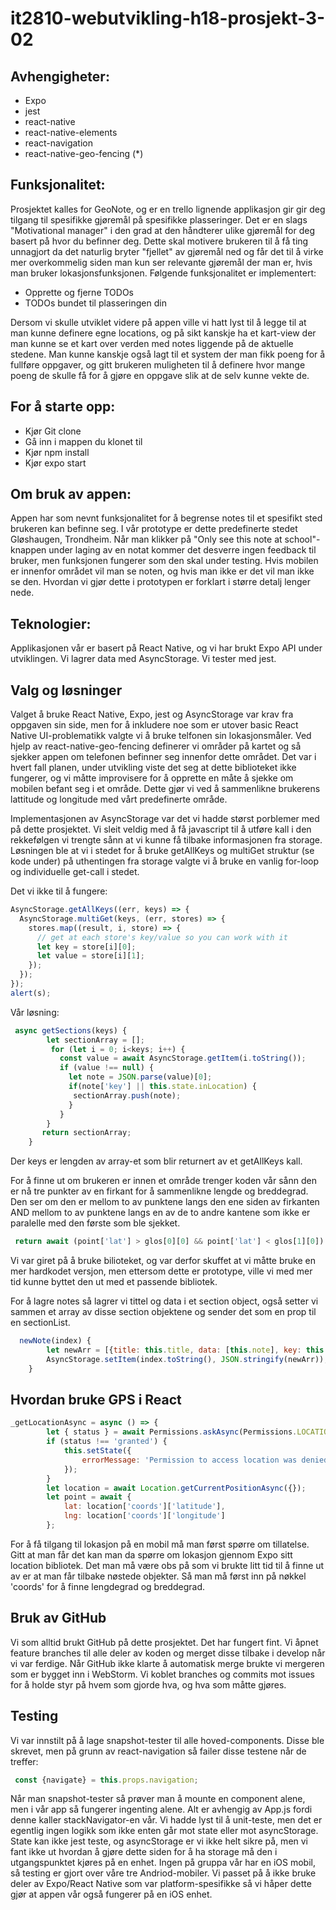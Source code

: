 # it2810-webutvikling-h18-prosjekt-3-02

## Avhengigheter:
* Expo
* jest
* react-native
* react-native-elements
* react-navigation
* react-native-geo-fencing (*)

## Funksjonalitet:  
Prosjektet kalles for GeoNote, og er en trello lignende applikasjon gir gir deg tilgang til spesifikke gjøremål på spesifikke plasseringer. Det er en slags "Motivational manager" i den grad at den håndterer ulike gjøremål for deg basert på hvor du befinner deg. Dette skal motivere brukeren til å få ting unnagjort da det naturlig bryter "fjellet" av gjøremål ned og får det til å virke mer overkommelig siden man kun ser relevante gjøremål der man er, hvis man bruker lokasjonsfunksjonen. Følgende funksjonalitet er implementert:  
* Opprette og fjerne TODOs
* TODOs bundet til plasseringen din

Dersom vi skulle utviklet videre på appen ville vi hatt lyst til å legge til at man kunne definere egne locations, og på sikt kanskje ha et kart-view der man kunne se et kart over verden med notes liggende på de aktuelle stedene. Man kunne kanskje også lagt til et system der man fikk poeng for å fullføre oppgaver, og gitt brukeren muligheten til å definere hvor mange poeng de skulle få for å gjøre en oppgave slik at de selv kunne vekte de.

## For å starte opp: 
- Kjør Git clone
- Gå inn i mappen du klonet til
- Kjør npm install
- Kjør expo start

## Om bruk av appen: 
Appen har som nevnt funksjonalitet for å begrense notes til et spesifikt sted brukeren kan befinne seg. I vår prototype er dette predefinerte stedet Gløshaugen, Trondheim. Når man klikker på "Only see this note at school"-knappen under laging av en notat kommer det desverre ingen feedback til bruker, men funksjonen fungerer som den skal under testing. Hvis mobilen er innenfor området vil man se noten, og hvis man ikke er det vil man ikke se den. Hvordan vi gjør dette i prototypen er forklart i større detalj lenger nede. 

## Teknologier:  
Applikasjonen vår er basert på React Native, og vi har brukt Expo API under utviklingen. Vi lagrer data med AsyncStorage. Vi tester med jest. 

## Valg og løsninger

Valget å bruke React Native, Expo, jest og AsyncStorage var krav fra oppgaven sin side, men for å inkludere noe som er utover basic React Native UI-problematikk valgte vi å bruke telfonen sin lokasjonsmåler. Ved hjelp av react-native-geo-fencing definerer vi områder på kartet og så sjekker appen om telefonen befinner seg innenfor dette området. Det var i hvert fall planen, under utvikling viste det seg at dette biblioteket ikke fungerer, og vi måtte improvisere for å opprette en måte å sjekke om mobilen befant seg i et område. Dette gjør vi ved å sammenlikne brukerens lattitude og longitude med vårt predefinerte område. 

Implementasjonen av AsyncStorage var det vi hadde størst porblemer med på dette prosjektet. Vi sleit veldig med å få javascript til å utføre kall i den rekkefølgen vi trengte sånn at vi kunne få tilbake informasjonen fra storage. Løsningen ble at vi i stedet for å bruke getAllKeys og multiGet struktur (se kode under) på uthentingen fra storage valgte vi å bruke en vanlig for-loop og individuelle get-call i stedet.

Det vi ikke til å fungere: 

```javascript
AsyncStorage.getAllKeys((err, keys) => {
  AsyncStorage.multiGet(keys, (err, stores) => {
    stores.map((result, i, store) => {
      // get at each store's key/value so you can work with it
      let key = store[i][0];
      let value = store[i][1];
    });
  });
});
alert(s);
```

Vår løsning:

```javascript
 async getSections(keys) {
        let sectionArray = [];
         for (let i = 0; i<keys; i++) {
           const value = await AsyncStorage.getItem(i.toString());
           if (value !== null) {
             let note = JSON.parse(value)[0];
             if(note['key'] || this.state.inLocation) {
              sectionArray.push(note);
             }
           }
        }
       return sectionArray;
    }
```

Der keys er lengden av array-et som blir returnert av et getAllKeys kall. 

For å finne ut om brukeren er innen et område trenger koden vår sånn den er nå tre punkter av en firkant for å sammenlikne lengde og breddegrad. Den ser om den er mellom to av punktene langs den ene siden av firkanten AND mellom to av punktene langs en av de to andre kantene som ikke er paralelle med den første som ble sjekket. 

```javascript
 return await (point['lat'] > glos[0][0] && point['lat'] < glos[1][0]) && (point['lng'] > glos[1][1] && point['lng'] < glos[3][1]);
```

Vi var giret på å bruke bilioteket, og var derfor skuffet at vi måtte bruke en mer hardkodet versjon, men ettersom dette er prototype, ville vi med mer tid kunne byttet den ut med et passende bibliotek. 

For å lagre notes så lagrer vi tittel og data i et section object, også setter vi sammen et array av disse section objektene og sender det som en prop til en sectionList. 

```javascript
  newNote(index) {
        let newArr = [{title: this.title, data: [this.note], key: this.unBound}];
        AsyncStorage.setItem(index.toString(), JSON.stringify(newArr));
    }
```

## Hvordan bruke GPS i React

```javascript
_getLocationAsync = async () => {
        let { status } = await Permissions.askAsync(Permissions.LOCATION);
        if (status !== 'granted') {
            this.setState({
                errorMessage: 'Permission to access location was denied',
            });
        }
        let location = await Location.getCurrentPositionAsync({});
        let point = await {
            lat: location['coords']['latitude'],
            lng: location['coords']['longitude']
        };
```

For å få tilgang til lokasjon på en mobil må man først spørre om tillatelse. Gitt at man får det kan man da spørre om lokasjon gjennom Expo sitt location bibliotek. Det man må være obs på som vi brukte litt tid til å finne ut av er at man får tilbake nøstede objekter. Så man må først inn på nøkkel 'coords' for å finne lengdegrad og breddegrad. 

## Bruk av GitHub  
Vi som alltid brukt GitHub på dette prosjektet. Det har fungert fint. Vi åpnet feature branches til alle deler av koden og merget disse tilbake i develop når vi var ferdige. Når GitHub ikke klarte å automatisk merge brukte vi mergeren som er bygget inn i WebStorm. Vi koblet branches og commits mot issues for å holde styr på hvem som gjorde hva, og hva som måtte gjøres. 


## Testing   
Vi var innstilt på å lage snapshot-tester til alle hoved-components. Disse ble skrevet, men på grunn av react-navigation så failer disse testene når de treffer: 

```javascript
 const {navigate} = this.props.navigation;
```

Når man snapshot-tester så prøver man å mounte en component alene, men i vår app så fungerer ingenting alene. Alt er avhengig av App.js fordi denne kaller stackNavigator-en vår. Vi hadde lyst til å unit-teste, men det er egentlig ingen logikk som ikke enten går mot state eller mot asyncStorage. State kan ikke jest teste, og asyncStorage er vi ikke helt sikre på, men vi fant ikke ut hvordan å gjøre dette siden for å ha storage må den i utgangspunktet kjøres på en enhet. Ingen på gruppa vår har en iOS mobil, så testing er gjort over våre tre Andriod-mobiler. Vi passet på å ikke bruke deler av Expo/React Native som var platform-spesifikke så vi håper dette gjør at appen vår også fungerer på en iOS enhet. 


